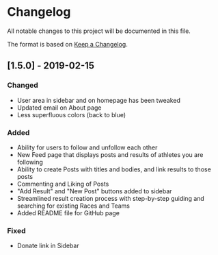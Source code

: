 # Changelog
All notable changes to this project will be documented in this file.

The format is based on [Keep a Changelog](https://keepachangelog.com/en/1.0.0/).

## [1.5.0] - 2019-02-15
### Changed
- User area in sidebar and on homepage has been tweaked
- Updated email on About page
- Less superfluous colors (back to blue)

### Added
- Ability for users to follow and unfollow each other
- New Feed page that displays posts and results of athletes you are following
- Ability to create Posts with titles and bodies, and link results to those posts
- Commenting and Liking of Posts
- "Add Result" and "New Post" buttons added to sidebar
- Streamlined result creation process with step-by-step guiding and searching for existing Races and Teams
- Added README file for GitHub page

### Fixed
- Donate link in Sidebar
